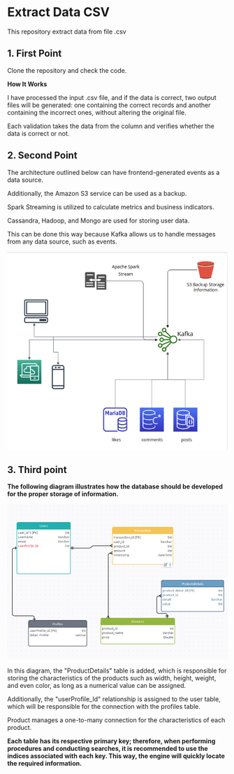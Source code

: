 # Extract Data CSV


This repository extract data from file .csv

## 1. **First Point**

Clone the repository and check the code.

 **How It Works**

I have processed the input .csv file, and if the data is correct, two output files will be generated: one containing 
the correct records and another containing the incorrect ones, without altering the original file.

Each validation takes the data from the column and verifies whether the data is correct or not.

## 2. **Second Point** 


The architecture outlined below can have frontend-generated events as a data source.

Additionally, the Amazon S3 
service can be used as a backup.

Spark Streaming is utilized to calculate metrics and business indicators.

Cassandra, Hadoop, and Mongo are used for storing user data.

This can be done this way because Kafka allows us to handle messages from any data source, such as events.


![Secondpoint.png](assets%2FSecondpoint.png)


## 3. **Third point**

**The following diagram illustrates how the database should be developed for the proper storage of information.**

![ThirdPoint.png](assets%2FThirdPoint.png)

In this diagram, the "ProductDetails" table is added, which is responsible for storing the characteristics of the 
products
such as width, height, weight, and even color, as long as a numerical value can be assigned.

Additionally, the "userProfile_Id" relationship is assigned to the user table, which will be responsible for the 
connection with the profiles table.

Product manages a one-to-many connection for the characteristics of each product.

**Each table has its respective primary key; therefore, when performing procedures and conducting searches, it is 
recommended to use the indices associated with each key. This way, the engine will quickly locate the required 
information.**